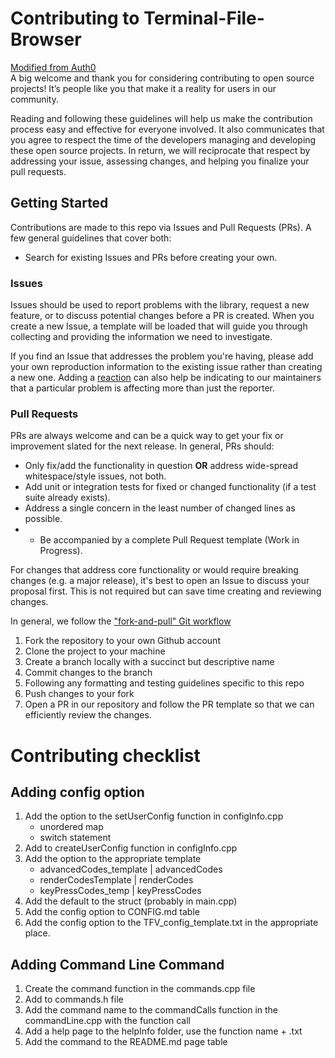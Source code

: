 # Contributing to Terminal-File-Browser
[Modified from Auth0](https://github.com/auth0/open-source-template/blob/master/GENERAL-CONTRIBUTING.md) <br>
A big welcome and thank you for considering contributing to open source projects! It’s people like you that make it a reality for users in our community.

Reading and following these guidelines will help us make the contribution process easy and effective for everyone involved. It also communicates that you agree to respect the time of the developers managing and developing these open source projects. In return, we will reciprocate that respect by addressing your issue, assessing changes, and helping you finalize your pull requests.



## Getting Started

Contributions are made to this repo via Issues and Pull Requests (PRs). A few general guidelines that cover both:
- Search for existing Issues and PRs before creating your own.

### Issues

Issues should be used to report problems with the library, request a new feature, or to discuss potential changes before a PR is created. When you create a new Issue, a template will be loaded that will guide you through collecting and providing the information we need to investigate.

If you find an Issue that addresses the problem you're having, please add your own reproduction information to the existing issue rather than creating a new one. Adding a [reaction](https://github.blog/2016-03-10-add-reactions-to-pull-requests-issues-and-comments/) can also help be indicating to our maintainers that a particular problem is affecting more than just the reporter.

### Pull Requests

PRs are always welcome and can be a quick way to get your fix or improvement slated for the next release. In general, PRs should:

- Only fix/add the functionality in question **OR** address wide-spread whitespace/style issues, not both.
- Add unit or integration tests for fixed or changed functionality (if a test suite already exists).
- Address a single concern in the least number of changed lines as possible.
- - Be accompanied by a complete Pull Request template (Work in Progress).

For changes that address core functionality or would require breaking changes (e.g. a major release), it's best to open an Issue to discuss your proposal first. This is not required but can save time creating and reviewing changes.

In general, we follow the ["fork-and-pull" Git workflow](https://github.com/susam/gitpr)

1. Fork the repository to your own Github account
2. Clone the project to your machine
3. Create a branch locally with a succinct but descriptive name
4. Commit changes to the branch
5. Following any formatting and testing guidelines specific to this repo
6. Push changes to your fork
7. Open a PR in our repository and follow the PR template so that we can efficiently review the changes.


# Contributing checklist

## Adding config option
1. Add the option to the setUserConfig function in configInfo.cpp
   * unordered map
   * switch statement
2. Add to createUserConfig function in configInfo.cpp
3. Add the option to the appropriate template
   * advancedCodes_template | advancedCodes
   * renderCodesTemplate | renderCodes
   * keyPressCodes_temp | keyPressCodes
4. Add the default to the struct (probably in main.cpp)
5. Add the config option to CONFIG.md table
6. Add the config option to the TFV_config_template.txt in the appropriate place.


## Adding Command Line Command
1. Create the command function in the commands.cpp file
2. Add to commands.h file
3. Add the command name to the commandCalls function in the commandLine.cpp with the function call
4. Add a help page to the helpInfo folder, use the function name + .txt
5. Add the command to the README.md page table